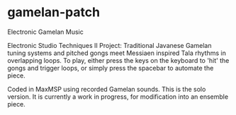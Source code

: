 # gamelan-patch
Electronic Gamelan Music

Electronic Studio Techniques II Project: Traditional Javanese Gamelan tuning systems and pitched gongs meet Messiaen inspired Tala rhythms in overlapping loops. To play, either press the keys on the keyboard to 'hit' the gongs and trigger loops, or simply press the spacebar to automate the piece. 

Coded in MaxMSP using recorded Gamelan sounds. This is the solo version. It is currently a work in progress, for modification into an ensemble piece. 
